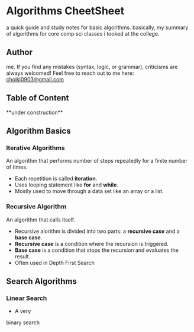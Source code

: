 # Algorithms CheetSheet
a quick guide and study notes for basic algorithms. basically, my summary of algorithms for core comp sci classes i tooked at the college.

## Author
me. If you find any mistakes (syntax, logic, or grammar), criticisms are always welcomed! Feel free to reach out to me here: choikj0903@gmail.com

## Table of Content
\*\*under construction\*\*

## Algorithm Basics
### Iterative Algorithms
An algorithm that performs number of steps repeatedly for a finite number of times. 
* Each repetition is called **iteration**.
* Uses looping statement like **for** and **while**.
* Mostly used to move through a data set like an array or a list. 


### Recursive Algorithm
An algorithm that calls itself.
* Recursive alorithm is divided into two parts: a **recursive case** and a **base case**.
* **Recursive case** is a condition where the recursion is triggered.
* **Base case** is a condition that stops the recursion and evaluates the result.
* Often used in Depth First Search

## Search Algorithms
### Linear Search
* A very


binary search
